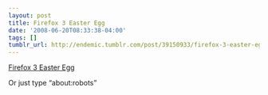 ```yaml
---
layout: post
title: Firefox 3 Easter Egg
date: '2008-06-20T08:33:38-04:00'
tags: []
tumblr_url: http://endemic.tumblr.com/post/39150933/firefox-3-easter-egg
---
```

[Firefox 3 Easter Egg](http://laughingsquid.com/firefox-3-robot-themed-easter-egg/)  

Or just type “about:robots”

